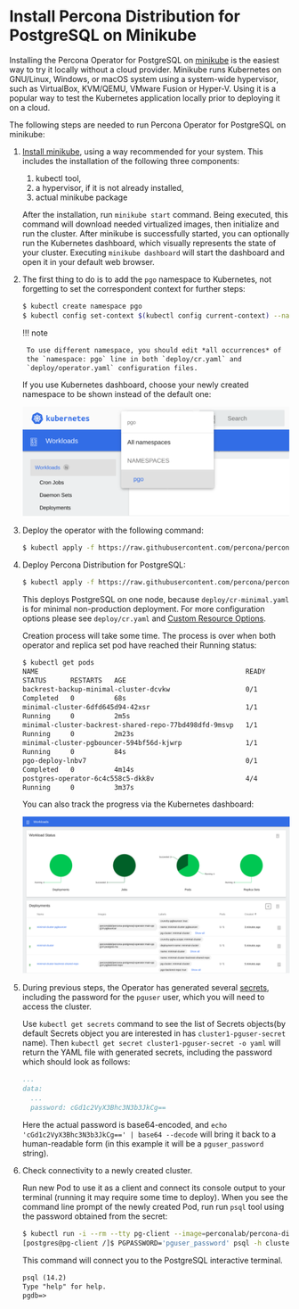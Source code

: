 # Install Percona Distribution for PostgreSQL on Minikube

Installing the Percona Operator for PostgreSQL on [minikube](https://github.com/kubernetes/minikube)
is the easiest way to try it locally without a cloud provider. Minikube runs
Kubernetes on GNU/Linux, Windows, or macOS system using a system-wide
hypervisor, such as VirtualBox, KVM/QEMU, VMware Fusion or Hyper-V. Using it is
a popular way to test the Kubernetes application locally prior to deploying it
on a cloud.

The following steps are needed to run Percona Operator for PostgreSQL on
minikube:

1. [Install minikube](https://kubernetes.io/docs/tasks/tools/install-minikube/),
using a way recommended for your system. This includes the installation of
the following three components:

    1. kubectl tool,
    2. a hypervisor, if it is not already installed,
    3. actual minikube package

    After the installation, run `minikube start` command. Being executed,
    this command will download needed virtualized images, then initialize and run
    the cluster. After minikube is successfully started, you can optionally run
    the Kubernetes dashboard, which visually represents the state of your cluster.
    Executing `minikube dashboard` will start the dashboard and open it in your
    default web browser.

2. The first thing to do is to add the `pgo` namespace to Kubernetes,
    not forgetting to set the correspondent context for further steps:

    ```bash
    $ kubectl create namespace pgo
    $ kubectl config set-context $(kubectl config current-context) --namespace=pgo
    ```

    !!! note

        To use different namespace, you should edit *all occurrences* of
        the `namespace: pgo` line in both `deploy/cr.yaml` and
        `deploy/operator.yaml` configuration files.

    If you use Kubernetes dashboard, choose your newly created namespace to be
    shown instead of the default one:

    ![image](assets/images/minikube-ns.svg)

3. Deploy the operator with the following command:

    ```bash
    $ kubectl apply -f https://raw.githubusercontent.com/percona/percona-postgresql-operator/v1.2.0/deploy/operator.yaml
    ```

4. Deploy Percona Distribution for PostgreSQL:

    ```bash
    $ kubectl apply -f https://raw.githubusercontent.com/percona/percona-postgresql-operator/v1.2.0/deploy/cr-minimal.yaml
    ```

    This deploys PostgreSQL on one node, because `deploy/cr-minimal.yaml` is
    for minimal non-production deployment. For more configuration options please
    see `deploy/cr.yaml` and [Custom Resource Options](operator.md#operator-custom-resource-options).

    Creation process will take some time. The process is over when both
    operator and replica set pod have reached their Running status:

    ```text
    $ kubectl get pods
    NAME                                                    READY   STATUS      RESTARTS   AGE
    backrest-backup-minimal-cluster-dcvkw                   0/1     Completed   0          68s
    minimal-cluster-6dfd645d94-42xsr                        1/1     Running     0          2m5s
    minimal-cluster-backrest-shared-repo-77bd498dfd-9msvp   1/1     Running     0          2m23s
    minimal-cluster-pgbouncer-594bf56d-kjwrp                1/1     Running     0          84s
    pgo-deploy-lnbv7                                        0/1     Completed   0          4m14s
    postgres-operator-6c4c558c5-dkk8v                       4/4     Running     0          3m37s
    ```

    You can also track the progress via the Kubernetes dashboard:

    ![image](assets/images/minikube-pods.svg)

5. During previous steps, the Operator has generated several [secrets](https://kubernetes.io/docs/concepts/configuration/secret/),
    including the password for the `pguser` user, which you will need to access
    the cluster.

    Use `kubectl get secrets` command to see the list of Secrets objects(by
    default Secrets object you are interested in has `cluster1-pguser-secret`
    name). Then `kubectl get secret cluster1-pguser-secret -o yaml` will return
    the YAML file with generated secrets, including the password which should
    look as follows:

    ```yaml
    ...
    data:
      ...
      password: cGd1c2VyX3Bhc3N3b3JkCg==
    ```

    Here the actual password is base64-encoded, and
    `echo 'cGd1c2VyX3Bhc3N3b3JkCg==' | base64 --decode` will bring it back to
    a human-readable form (in this example it will be a `pguser_password`
    string).

6. Check connectivity to a newly created cluster.

    Run new Pod to use it as a client and connect its console output to your
    terminal (running it may require some time to deploy). When you see the
    command line prompt of the newly created Pod, run run `psql` tool using the
    password obtained from the secret:

    ```bash
    $ kubectl run -i --rm --tty pg-client --image=perconalab/percona-distribution-postgresql:14.2 --restart=Never -- bash -il
    [postgres@pg-client /]$ PGPASSWORD='pguser_password' psql -h cluster1-pgbouncer -p 5432 -U pguser pgdb
    ```

    This command will connect you to the  PostgreSQL interactive terminal.

    ```text
    psql (14.2)
    Type "help" for help.
    pgdb=>
    ```
